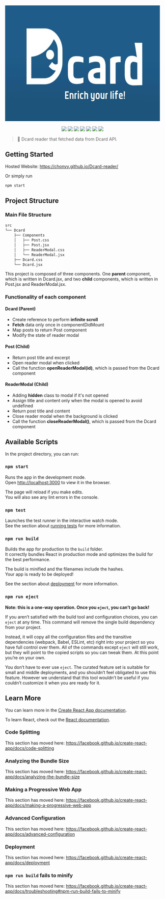 <p align=center>
    <img src="img/Dcard_Banner.png" width="640" height="376.8">
</p>

<p align=center>
    <a target="_blank" href="https://travis-ci.com/chonyy/Dcard-reader" title="Build Status"><img src="https://travis-ci.com/chonyy/Dcard-reader.svg?branch=master"></a>
    <a target="_blank" href="#" title="language count"><img src="https://img.shields.io/github/languages/count/chonyy/Dcard-reader"></a>
    <a target="_blank" href="#" title="top language"><img src="https://img.shields.io/github/languages/top/chonyy/Dcard-reader?color=orange"></a>
    <a target="_blank" href="http://nodejs.org/download/" title="Node version"><img src="https://img.shields.io/badge/node.js-%3E=_6.0-green.svg"></a>
    <a target="_blank" href="https://opensource.org/licenses/MIT" title="License: MIT"><img src="https://img.shields.io/badge/License-MIT-blue.svg"></a>
    <a target="_blank" href="#" title="repo size"><img src="https://img.shields.io/github/repo-size/chonyy/Dcard-reader"></a>
    <a target="_blank" href="http://makeapullrequest.com" title="PRs Welcome"><img src="https://img.shields.io/badge/PRs-welcome-brightgreen.svg"></a>
</p>

> 💬 Dcard reader that fetched data from Dcard API.

## Getting Started

Hosted Website: https://chonyy.github.io/Dcard-reader/

Or simply run

```javascript
npm start
```

## Project Structure

### Main File Structure

```
src
└── Dcard
    ├── Components
    │   ├── Post.css
    │   ├── Post.jsx
    │   ├── ReaderModal.css
    │   └── ReaderModal.jsx
    ├── Dcard.css
    └── Dcard.jsx
```

This project is composed of three components. One **parent** component, which is written in Dcard.jsx, and two **child** components, which is written in Post.jsx and ReaderModal.jsx.

### Functionality of each component

#### Dcard (Parent)

-   Create reference to perform **infinite scroll**
-   **Fetch** data only once in componentDidMount
-   Map posts to return Post component
-   Modify the state of reader modal

#### Post (Child)

-   Return post title and excerpt
-   Open reader modal when clicked
-   Call the function **openReaderModal(id)**, which is passed from the Dcard component

#### ReaderModal (Child)

-   Adding **hidden** class to modal if it's not opened
-   Assign title and content only when the modal is opened to avoid undefined
-   Return post title and content
-   Close reader modal when the background is clicked
-   Call the function **closeReaderModal()**, which is passed from the Dcard component

## Available Scripts

In the project directory, you can run:

### `npm start`

Runs the app in the development mode.<br />
Open [http://localhost:3000](http://localhost:3000) to view it in the browser.

The page will reload if you make edits.<br />
You will also see any lint errors in the console.

### `npm test`

Launches the test runner in the interactive watch mode.<br />
See the section about [running tests](https://facebook.github.io/create-react-app/docs/running-tests) for more information.

### `npm run build`

Builds the app for production to the `build` folder.<br />
It correctly bundles React in production mode and optimizes the build for the best performance.

The build is minified and the filenames include the hashes.<br />
Your app is ready to be deployed!

See the section about [deployment](https://facebook.github.io/create-react-app/docs/deployment) for more information.

### `npm run eject`

**Note: this is a one-way operation. Once you `eject`, you can’t go back!**

If you aren’t satisfied with the build tool and configuration choices, you can `eject` at any time. This command will remove the single build dependency from your project.

Instead, it will copy all the configuration files and the transitive dependencies (webpack, Babel, ESLint, etc) right into your project so you have full control over them. All of the commands except `eject` will still work, but they will point to the copied scripts so you can tweak them. At this point you’re on your own.

You don’t have to ever use `eject`. The curated feature set is suitable for small and middle deployments, and you shouldn’t feel obligated to use this feature. However we understand that this tool wouldn’t be useful if you couldn’t customize it when you are ready for it.

## Learn More

You can learn more in the [Create React App documentation](https://facebook.github.io/create-react-app/docs/getting-started).

To learn React, check out the [React documentation](https://reactjs.org/).

### Code Splitting

This section has moved here: https://facebook.github.io/create-react-app/docs/code-splitting

### Analyzing the Bundle Size

This section has moved here: https://facebook.github.io/create-react-app/docs/analyzing-the-bundle-size

### Making a Progressive Web App

This section has moved here: https://facebook.github.io/create-react-app/docs/making-a-progressive-web-app

### Advanced Configuration

This section has moved here: https://facebook.github.io/create-react-app/docs/advanced-configuration

### Deployment

This section has moved here: https://facebook.github.io/create-react-app/docs/deployment

### `npm run build` fails to minify

This section has moved here: https://facebook.github.io/create-react-app/docs/troubleshooting#npm-run-build-fails-to-minify
